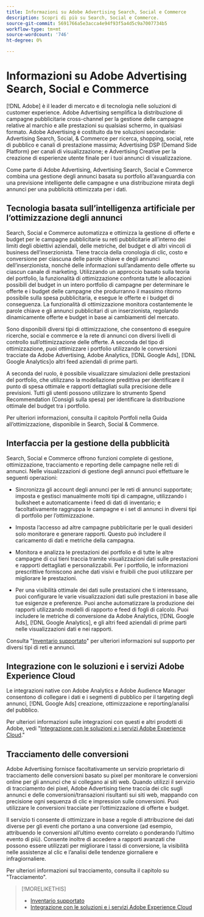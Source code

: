 ```yaml
---
title: Informazioni su Adobe Advertising Search, Social e Commerce
description: Scopri di più su Search, Social e Commerce.
source-git-commit: 5691766a5e3acca4e94f93f5a4d5c9a7007734b5
workflow-type: tm+mt
source-wordcount: '746'
ht-degree: 0%

---
```


# Informazioni su Adobe Advertising Search, Social e Commerce

[!DNL Adobe] è il leader di mercato e di tecnologia nelle soluzioni di customer experience. Adobe Advertising semplifica la distribuzione di campagne pubblicitarie cross-channel per la gestione delle campagne relative al marchio e alle prestazioni su qualsiasi schermo, in qualsiasi formato. Adobe Advertising è costituito da tre soluzioni secondarie: Advertising Search, Social, &amp; Commerce per ricerca, shopping, social, rete di pubblico e canali di prestazione massima; Advertising DSP (Demand Side Platform) per canali di visualizzazione; e Advertising Creative per la creazione di esperienze utente finale per i tuoi annunci di visualizzazione.

Come parte di Adobe Advertising, Advertising Search, Social e Commerce combina una gestione degli annunci basata su portfolio all’avanguardia con una previsione intelligente delle campagne e una distribuzione mirata degli annunci per una pubblicità ottimizzata per i dati.

## Tecnologia basata sull’intelligenza artificiale per l’ottimizzazione degli annunci

Search, Social e Commerce automatizza e ottimizza la gestione di offerte e budget per le campagne pubblicitarie su reti pubblicitarie all’interno dei limiti degli obiettivi aziendali, delle metriche, del budget e di altri vincoli di business dell’inserzionista. Tiene traccia della cronologia di clic, costo e conversione per ciascuna delle parole chiave e degli annunci dell’inserzionista, nonché delle informazioni sull’andamento delle offerte su ciascun canale di marketing. Utilizzando un approccio basato sulla teoria del portfolio, la funzionalità di ottimizzazione confronta tutte le allocazioni possibili del budget in un intero portfolio di campagne per determinare le offerte e i budget delle campagne che produrranno il massimo ritorno possibile sulla spesa pubblicitaria, e esegue le offerte e i budget di conseguenza. La funzionalità di ottimizzazione monitora costantemente le parole chiave e gli annunci pubblicitari di un inserzionista, regolando dinamicamente offerte e budget in base ai cambiamenti del mercato.

Sono disponibili diversi tipi di ottimizzazione, che consentono di eseguire ricerche, social e commerce e la rete di annunci con diversi livelli di controllo sull’ottimizzazione delle offerte. A seconda del tipo di ottimizzazione, puoi ottimizzare i portfolio utilizzando le conversioni tracciate da Adobe Advertising, Adobe Analytics, [!DNL Google Ads], [!DNL Google Analytics]o altri feed aziendali di prime parti.

A seconda del ruolo, è possibile visualizzare simulazioni delle prestazioni del portfolio, che utilizzano la modellazione predittiva per identificare il punto di spesa ottimale e rapporti dettagliati sulla precisione delle previsioni. Tutti gli utenti possono utilizzare lo strumento Spend Recommendation (Consigli sulla spesa) per identificare la distribuzione ottimale del budget tra i portfolio.

Per ulteriori informazioni, consulta il capitolo Portfoli nella Guida all’ottimizzazione, disponibile in Search, Social &amp; Commerce.

## Interfaccia per la gestione della pubblicità

Search, Social e Commerce offrono funzioni complete di gestione, ottimizzazione, tracciamento e reporting delle campagne nelle reti di annunci. Nelle visualizzazioni di gestione degli annunci puoi effettuare le seguenti operazioni:

* Sincronizza gli account degli annunci per le reti di annunci supportate; imposta e gestisci manualmente molti tipi di campagne, utilizzando i bulksheet e automaticamente i feed di dati di inventario; e facoltativamente raggruppa le campagne e i set di annunci in diversi tipi di portfolio per l’ottimizzazione.

* Imposta l’accesso ad altre campagne pubblicitarie per le quali desideri solo monitorare e generare rapporti. Questo può includere il caricamento di dati e metriche della campagna.

* Monitora e analizza le prestazioni dei portfolio e di tutte le altre campagne di cui tieni traccia tramite visualizzazioni dati sulle prestazioni e rapporti dettagliati e personalizzabili. Per i portfolio, le informazioni prescrittive forniscono anche dati visivi e fruibili che puoi utilizzare per migliorare le prestazioni.

* Per una visibilità ottimale dei dati sulle prestazioni che ti interessano, puoi configurare le varie visualizzazioni dati sulle prestazioni in base alle tue esigenze e preferenze. Puoi anche automatizzare la produzione dei rapporti utilizzando modelli di rapporto e feed di fogli di calcolo. Puoi includere le metriche di conversione da Adobe Analytics, [!DNL Google Ads], [!DNL Google Analytics], e gli altri feed aziendali di prime parti nelle visualizzazioni dati e nei rapporti.

Consulta &quot;[Inventario supportato](/help/search-social-commerce/introduction/supported-inventory.md)&quot; per ulteriori informazioni sul supporto per diversi tipi di reti e annunci.

## Integrazione con le soluzioni e i servizi Adobe Experience Cloud

Le integrazioni native con Adobe Analytics e Adobe Audience Manager consentono di collegare i dati e i segmenti di pubblico per il targeting degli annunci, [!DNL Google Ads] creazione, ottimizzazione e reporting/analisi del pubblico.

Per ulteriori informazioni sulle integrazioni con questi e altri prodotti di Adobe, vedi &quot;[Integrazione con le soluzioni e i servizi Adobe Experience Cloud](/help/search-social-commerce/introduction/integrations.md).&quot;

## Tracciamento delle conversioni

Adobe Advertising fornisce facoltativamente un servizio proprietario di tracciamento delle conversioni basato su pixel per monitorare le conversioni online per gli annunci che si collegano ai siti web. Quando utilizzi il servizio di tracciamento dei pixel, Adobe Advertising tiene traccia dei clic sugli annunci e delle conversioni/transazioni risultanti sui siti web, mappando con precisione ogni sequenza di clic e impression sulle conversioni. Puoi utilizzare le conversioni tracciate per l’ottimizzazione di offerte e budget.

Il servizio ti consente di ottimizzare in base a regole di attribuzione dei dati diverse per gli eventi che portano a una conversione (ad esempio, attribuendo le conversioni all’ultimo evento correlato o ponderando l’ultimo evento di più). Consente inoltre di accedere a rapporti avanzati che possono essere utilizzati per migliorare i tassi di conversione, la visibilità nelle assistenze al clic e l’analisi delle tendenze giornaliere e infragiornaliere.

Per ulteriori informazioni sul tracciamento, consulta il capitolo su &quot;Tracciamento&quot;.

>[!MORELIKETHIS]
>
>* [Inventario supportato](supported-inventory.md)
>* [Integrazione con le soluzioni e i servizi Adobe Experience Cloud](integrations.md)

